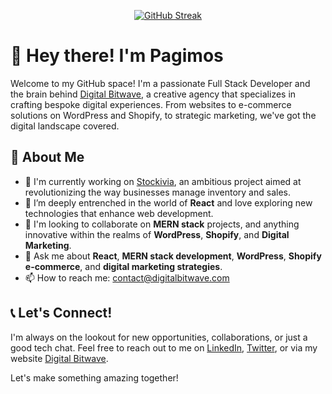 <p align="center">
<a href="https://git.io/streak-stats"><img src="https://github-readme-streak-stats.herokuapp.com?user=pagimos&theme=highcontrast&border_radius=20&card_width=600" alt="GitHub Streak" /></a>
</p>

# 👋 Hey there! I'm Pagimos

Welcome to my GitHub space! I'm a passionate Full Stack Developer and the brain behind <a href="https://digitalbitwave.com" target="_blank">Digital Bitwave</a>, a creative agency that specializes in crafting bespoke digital experiences. From websites to e-commerce solutions on WordPress and Shopify, to strategic marketing, we've got the digital landscape covered.

## 🚀 About Me

- 🔭 I'm currently working on <a href="https://stockivia.com" target="_blank">Stockivia</a>, an ambitious project aimed at revolutionizing the way businesses manage inventory and sales.
- 🌱 I’m deeply entrenched in the world of **React** and love exploring new technologies that enhance web development.
- 👯 I'm looking to collaborate on **MERN stack** projects, and anything innovative within the realms of **WordPress**, **Shopify**, and **Digital Marketing**.
- 💬 Ask me about **React**, **MERN stack development**, **WordPress**, **Shopify e-commerce**, and **digital marketing strategies**.
- 📫 How to reach me: contact@digitalbitwave.com

## 📞 Let's Connect!

I'm always on the lookout for new opportunities, collaborations, or just a good tech chat. Feel free to reach out to me on [LinkedIn](https://www.linkedin.com/in/pagimos/), [Twitter](https://twitter.com/pagimos), or via my website <a href="https://digitalbitwave.com" target="_blank">Digital Bitwave</a>.

Let's make something amazing together!
